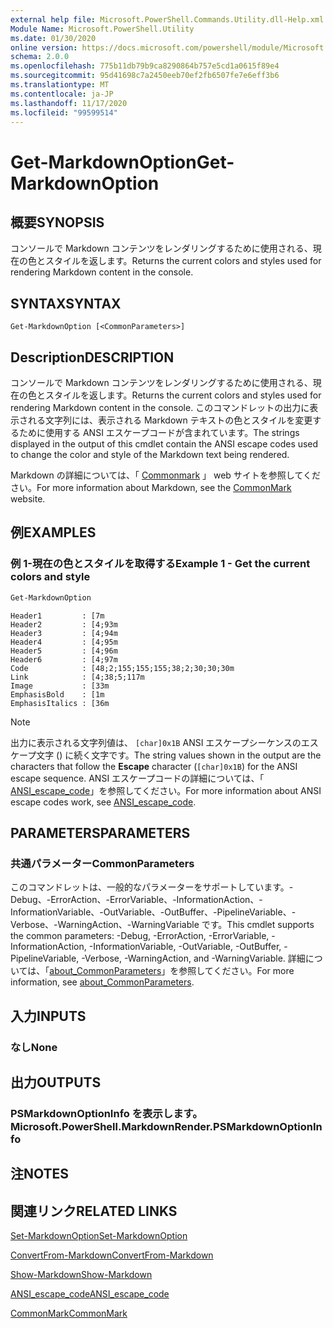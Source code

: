 ```yaml
---
external help file: Microsoft.PowerShell.Commands.Utility.dll-Help.xml
Module Name: Microsoft.PowerShell.Utility
ms.date: 01/30/2020
online version: https://docs.microsoft.com/powershell/module/Microsoft.PowerShell.Utility/Get-MarkdownOption?view=powershell-7.x.0&WT.mc_id=ps-gethelp
schema: 2.0.0
ms.openlocfilehash: 775b11db79b9ca8290864b757e5cd1a0615f89e4
ms.sourcegitcommit: 95d41698c7a2450eeb70ef2fb6507fe7e6eff3b6
ms.translationtype: MT
ms.contentlocale: ja-JP
ms.lasthandoff: 11/17/2020
ms.locfileid: "99599514"
---
```

# <span data-ttu-id="83f7e-101">Get-MarkdownOption</span><span class="sxs-lookup"><span data-stu-id="83f7e-101">Get-MarkdownOption</span></span>

## <span data-ttu-id="83f7e-102">概要</span><span class="sxs-lookup"><span data-stu-id="83f7e-102">SYNOPSIS</span></span>
<span data-ttu-id="83f7e-103">コンソールで Markdown コンテンツをレンダリングするために使用される、現在の色とスタイルを返します。</span><span class="sxs-lookup"><span data-stu-id="83f7e-103">Returns the current colors and styles used for rendering Markdown content in the console.</span></span>

## <span data-ttu-id="83f7e-104">SYNTAX</span><span class="sxs-lookup"><span data-stu-id="83f7e-104">SYNTAX</span></span>

```
Get-MarkdownOption [<CommonParameters>]
```

## <span data-ttu-id="83f7e-105">Description</span><span class="sxs-lookup"><span data-stu-id="83f7e-105">DESCRIPTION</span></span>

<span data-ttu-id="83f7e-106">コンソールで Markdown コンテンツをレンダリングするために使用される、現在の色とスタイルを返します。</span><span class="sxs-lookup"><span data-stu-id="83f7e-106">Returns the current colors and styles used for rendering Markdown content in the console.</span></span> <span data-ttu-id="83f7e-107">このコマンドレットの出力に表示される文字列には、表示される Markdown テキストの色とスタイルを変更するために使用する ANSI エスケープコードが含まれています。</span><span class="sxs-lookup"><span data-stu-id="83f7e-107">The strings displayed in the output of this cmdlet contain the ANSI escape codes used to change the color and style of the Markdown text being rendered.</span></span>

<span data-ttu-id="83f7e-108">Markdown の詳細については、「 [Commonmark](https://commonmark.org/) 」 web サイトを参照してください。</span><span class="sxs-lookup"><span data-stu-id="83f7e-108">For more information about Markdown, see the [CommonMark](https://commonmark.org/) website.</span></span>

## <span data-ttu-id="83f7e-109">例</span><span class="sxs-lookup"><span data-stu-id="83f7e-109">EXAMPLES</span></span>

### <span data-ttu-id="83f7e-110">例 1-現在の色とスタイルを取得する</span><span class="sxs-lookup"><span data-stu-id="83f7e-110">Example 1 - Get the current colors and style</span></span>

```powershell
Get-MarkdownOption
```

```Output
Header1         : [7m
Header2         : [4;93m
Header3         : [4;94m
Header4         : [4;95m
Header5         : [4;96m
Header6         : [4;97m
Code            : [48;2;155;155;155;38;2;30;30;30m
Link            : [4;38;5;117m
Image           : [33m
EmphasisBold    : [1m
EmphasisItalics : [36m
```

> [!NOTE]
> <span data-ttu-id="83f7e-111">出力に表示される文字列値は、  `[char]0x1B` ANSI エスケープシーケンスのエスケープ文字 () に続く文字です。</span><span class="sxs-lookup"><span data-stu-id="83f7e-111">The string values shown in the output are the characters that follow the **Escape** character (`[char]0x1B`) for the ANSI escape sequence.</span></span> <span data-ttu-id="83f7e-112">ANSI エスケープコードの詳細については、「 [ANSI_escape_code](https://en.wikipedia.org/wiki/ANSI_escape_code)」を参照してください。</span><span class="sxs-lookup"><span data-stu-id="83f7e-112">For more information about ANSI escape codes work, see [ANSI_escape_code](https://en.wikipedia.org/wiki/ANSI_escape_code).</span></span>

## <span data-ttu-id="83f7e-113">PARAMETERS</span><span class="sxs-lookup"><span data-stu-id="83f7e-113">PARAMETERS</span></span>

### <span data-ttu-id="83f7e-114">共通パラメーター</span><span class="sxs-lookup"><span data-stu-id="83f7e-114">CommonParameters</span></span>

<span data-ttu-id="83f7e-115">このコマンドレットは、一般的なパラメーターをサポートしています。-Debug、-ErrorAction、-ErrorVariable、-InformationAction、-InformationVariable、-OutVariable、-OutBuffer、-PipelineVariable、-Verbose、-WarningAction、-WarningVariable です。</span><span class="sxs-lookup"><span data-stu-id="83f7e-115">This cmdlet supports the common parameters: -Debug, -ErrorAction, -ErrorVariable, -InformationAction, -InformationVariable, -OutVariable, -OutBuffer, -PipelineVariable, -Verbose, -WarningAction, and -WarningVariable.</span></span> <span data-ttu-id="83f7e-116">詳細については、「[about_CommonParameters](https://go.microsoft.com/fwlink/?LinkID=113216)」を参照してください。</span><span class="sxs-lookup"><span data-stu-id="83f7e-116">For more information, see [about_CommonParameters](https://go.microsoft.com/fwlink/?LinkID=113216).</span></span>

## <span data-ttu-id="83f7e-117">入力</span><span class="sxs-lookup"><span data-stu-id="83f7e-117">INPUTS</span></span>

### <span data-ttu-id="83f7e-118">なし</span><span class="sxs-lookup"><span data-stu-id="83f7e-118">None</span></span>

## <span data-ttu-id="83f7e-119">出力</span><span class="sxs-lookup"><span data-stu-id="83f7e-119">OUTPUTS</span></span>

### <span data-ttu-id="83f7e-120">PSMarkdownOptionInfo を表示します。</span><span class="sxs-lookup"><span data-stu-id="83f7e-120">Microsoft.PowerShell.MarkdownRender.PSMarkdownOptionInfo</span></span>

## <span data-ttu-id="83f7e-121">注</span><span class="sxs-lookup"><span data-stu-id="83f7e-121">NOTES</span></span>

## <span data-ttu-id="83f7e-122">関連リンク</span><span class="sxs-lookup"><span data-stu-id="83f7e-122">RELATED LINKS</span></span>

[<span data-ttu-id="83f7e-123">Set-MarkdownOption</span><span class="sxs-lookup"><span data-stu-id="83f7e-123">Set-MarkdownOption</span></span>](Set-MarkdownOption.md)

[<span data-ttu-id="83f7e-124">ConvertFrom-Markdown</span><span class="sxs-lookup"><span data-stu-id="83f7e-124">ConvertFrom-Markdown</span></span>](ConvertFrom-Markdown.md)

[<span data-ttu-id="83f7e-125">Show-Markdown</span><span class="sxs-lookup"><span data-stu-id="83f7e-125">Show-Markdown</span></span>](Show-Markdown.md)

[<span data-ttu-id="83f7e-126">ANSI_escape_code</span><span class="sxs-lookup"><span data-stu-id="83f7e-126">ANSI_escape_code</span></span>](https://en.wikipedia.org/wiki/ANSI_escape_code)

[<span data-ttu-id="83f7e-127">CommonMark</span><span class="sxs-lookup"><span data-stu-id="83f7e-127">CommonMark</span></span>](https://commonmark.org/)

